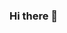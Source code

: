 ### Hi there 👋

<!--
**dandaraaamorim/dandaraaamorim** is a ✨ _special_ ✨ repository because its `README.md` (this file) appears on your GitHub profile.

![Snake animation](https://github.com/dandaraaamorim/dandaraaamorim/blob/output/github-contribution-grid-snake.svg)
